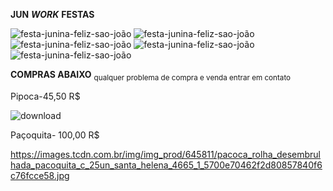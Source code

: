 **JUN**
**_WORK_**
 **FESTAS**





![festa-junina-feliz-sao-joão](https://github.com/MarksVitor/jun-work-festas/assets/134701542/ff72585d-c5f6-4543-a343-24fd019e90c9)
![festa-junina-feliz-sao-joão](https://github.com/MarksVitor/jun-work-festas/assets/134701542/ff72585d-c5f6-4543-a343-24fd019e90c9)
![festa-junina-feliz-sao-joão](https://github.com/MarksVitor/jun-work-festas/assets/134701542/ff72585d-c5f6-4543-a343-24fd019e90c9)
![festa-junina-feliz-sao-joão](https://github.com/MarksVitor/jun-work-festas/assets/134701542/ff72585d-c5f6-4543-a343-24fd019e90c9)
![festa-junina-feliz-sao-joão](https://github.com/MarksVitor/jun-work-festas/assets/134701542/ff72585d-c5f6-4543-a343-24fd019e90c9)









**COMPRAS ABAIXO** <sub>qualquer problema de compra e venda entrar em contato




Pipoca-45,50 R$





![download](https://github.com/MarksVitor/jun-work-festas/assets/134701542/f46d4c64-1e38-48cc-9006-9a9bd8655563)



Paçoquita- 100,00 R$



https://images.tcdn.com.br/img/img_prod/645811/pacoca_rolha_desembrulhada_pacoquita_c_25un_santa_helena_4665_1_5700e70462f2d80857840f6c76fcce58.jpg

